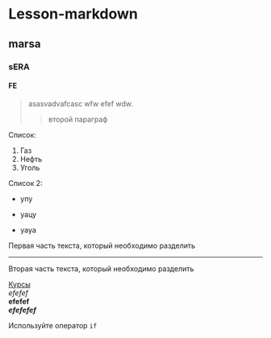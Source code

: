 Lesson-markdown
===============
marsa
------
### sERA
#### FE
>asasvadvafcasc wfw efef wdw.  
>>второй параграф

Список:
1.  Газ
2.  Нефть
3.  Уголь  

Список 2:
+ упу
* уацу
- уауа

Первая часть текста, который необходимо разделить  
***
Вторая часть текста, который необходимо разделить  

[Курсы](https://www.codecademy.com/users/flogger23/achievements "hint")  
*efefef*  
**efefef**  
***efefefef***  

Используйте оператор `if`  
